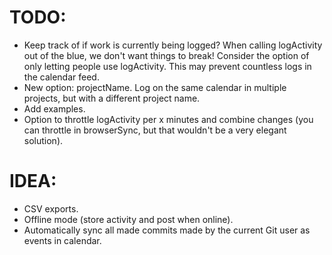 # TODO:
- Keep track of if work is currently being logged? When calling logActivity out of the blue, we don't want things to break! Consider the option of only letting people use logActivity. This may prevent countless logs in the calendar feed.
- New option: projectName. Log on the same calendar in multiple projects, but with a different project name.
- Add examples.
- Option to throttle logActivity per x minutes and combine changes (you can throttle in browserSync, but that wouldn't be a very elegant solution).

# IDEA:
- CSV exports.
- Offline mode (store activity and post when online).
- Automatically sync all made commits made by the current Git user as events in calendar.